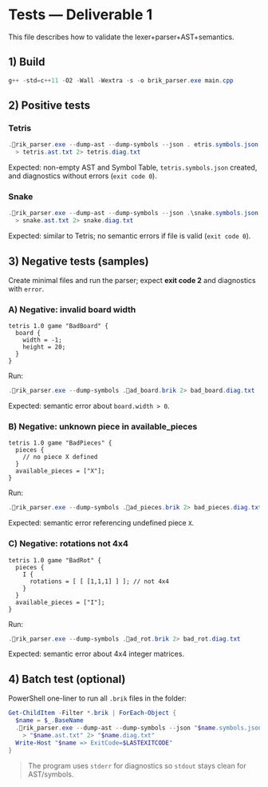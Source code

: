 # Tests — Deliverable 1

This file describes how to validate the lexer+parser+AST+semantics.

## 1) Build

```powershell
g++ -std=c++11 -O2 -Wall -Wextra -s -o brik_parser.exe main.cpp
```

## 2) Positive tests

### Tetris

```powershell
.rik_parser.exe --dump-ast --dump-symbols --json . etris.symbols.json . etris.brik `
  > tetris.ast.txt 2> tetris.diag.txt
```

Expected: non-empty AST and Symbol Table, `tetris.symbols.json` created, and diagnostics without errors (`exit code 0`).

### Snake

```powershell
.rik_parser.exe --dump-ast --dump-symbols --json .\snake.symbols.json .\snake.brik `
  > snake.ast.txt 2> snake.diag.txt
```

Expected: similar to Tetris; no semantic errors if file is valid (`exit code 0`).

## 3) Negative tests (samples)

Create minimal files and run the parser; expect **exit code 2** and diagnostics with `error`.

### A) Negative: invalid board width

```text
tetris 1.0 game "BadBoard" {
  board {
    width = -1;
    height = 20;
  }
}
```

Run:

```powershell
.rik_parser.exe --dump-symbols .ad_board.brik 2> bad_board.diag.txt
```

Expected: semantic error about `board.width > 0`.

### B) Negative: unknown piece in available_pieces

```text
tetris 1.0 game "BadPieces" {
  pieces {
    // no piece X defined
  }
  available_pieces = ["X"];
}
```

Run:

```powershell
.rik_parser.exe --dump-symbols .ad_pieces.brik 2> bad_pieces.diag.txt
```

Expected: semantic error referencing undefined piece `X`.

### C) Negative: rotations not 4x4

```text
tetris 1.0 game "BadRot" {
  pieces {
    I {
      rotations = [ [ [1,1,1] ] ]; // not 4x4
    }
  }
  available_pieces = ["I"];
}
```

Run:

```powershell
.rik_parser.exe --dump-symbols .ad_rot.brik 2> bad_rot.diag.txt
```

Expected: semantic error about 4x4 integer matrices.

## 4) Batch test (optional)

PowerShell one-liner to run all `.brik` files in the folder:

```powershell
Get-ChildItem -Filter *.brik | ForEach-Object { 
  $name = $_.BaseName
  .rik_parser.exe --dump-ast --dump-symbols --json "$name.symbols.json" $_.FullName `
    > "$name.ast.txt" 2> "$name.diag.txt"
  Write-Host "$name => ExitCode=$LASTEXITCODE"
}
```

> The program uses `stderr` for diagnostics so `stdout` stays clean for AST/symbols.
